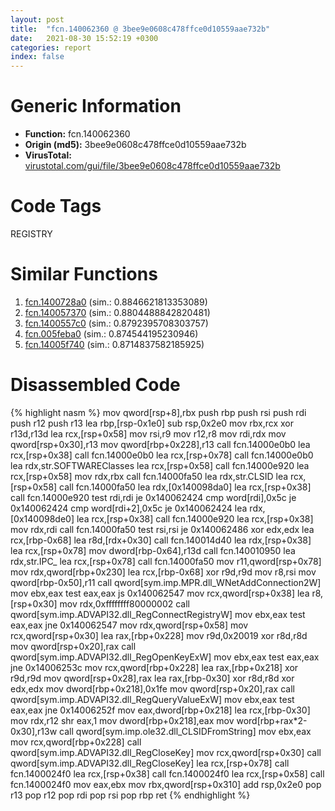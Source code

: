 ```yaml
---
layout: post
title:  "fcn.140062360 @ 3bee9e0608c478ffce0d10559aae732b"
date:   2021-08-30 15:52:19 +0300
categories: report
index: false
---
```


# Generic Information
- **Function:** fcn.140062360
- **Origin (md5):** 3bee9e0608c478ffce0d10559aae732b
- **VirusTotal:** [virustotal.com/gui/file/3bee9e0608c478ffce0d10559aae732b][virustotal_ref]

# Code Tags
<span class="tag" id="REGISTRY">REGISTRY</span>


# Similar Functions

1. [fcn.1400728a0][similar_1_ref] (sim.: 0.8846621813353089)
2. [fcn.140057370][similar_2_ref] (sim.: 0.8804488842820481)
3. [fcn.1400557c0][similar_3_ref] (sim.: 0.8792395708303757)
4. [fcn.005feba0][similar_4_ref] (sim.: 0.874544195230946)
5. [fcn.14005f740][similar_5_ref] (sim.: 0.8714837582185925)


# Disassembled Code

{% highlight nasm %}
mov qword[rsp+8],rbx
push rbp
push rsi
push rdi
push r12
push r13
lea rbp,[rsp-0x1e0]
sub rsp,0x2e0
mov rbx,rcx
xor r13d,r13d
lea rcx,[rsp+0x58]
mov rsi,r9
mov r12,r8
mov rdi,rdx
mov qword[rsp+0x30],r13
mov qword[rbp+0x228],r13
call fcn.14000e0b0
lea rcx,[rsp+0x38]
call fcn.14000e0b0
lea rcx,[rsp+0x78]
call fcn.14000e0b0
lea rdx,str.SOFTWAREClasses
lea rcx,[rsp+0x58]
call fcn.14000e920
lea rcx,[rsp+0x58]
mov rdx,rbx
call fcn.14000fa50
lea rdx,str.CLSID
lea rcx,[rsp+0x58]
call fcn.14000fa50
lea rdx,[0x140098da0]
lea rcx,[rsp+0x38]
call fcn.14000e920
test rdi,rdi
je 0x140062424
cmp word[rdi],0x5c
je 0x140062424
cmp word[rdi+2],0x5c
je 0x140062424
lea rdx,[0x140098de0]
lea rcx,[rsp+0x38]
call fcn.14000e920
lea rcx,[rsp+0x38]
mov rdx,rdi
call fcn.14000fa50
test rsi,rsi
je 0x140062486
xor edx,edx
lea rcx,[rbp-0x68]
lea r8d,[rdx+0x30]
call fcn.140014d40
lea rdx,[rsp+0x38]
lea rcx,[rsp+0x78]
mov dword[rbp-0x64],r13d
call fcn.140010950
lea rdx,str.IPC_
lea rcx,[rsp+0x78]
call fcn.14000fa50
mov r11,qword[rsp+0x78]
mov rdx,qword[rbp+0x230]
lea rcx,[rbp-0x68]
xor r9d,r9d
mov r8,rsi
mov qword[rbp-0x50],r11
call qword[sym.imp.MPR.dll_WNetAddConnection2W]
mov ebx,eax
test eax,eax
js 0x140062547
mov rcx,qword[rsp+0x38]
lea r8,[rsp+0x30]
mov rdx,0xffffffff80000002
call qword[sym.imp.ADVAPI32.dll_RegConnectRegistryW]
mov ebx,eax
test eax,eax
jne 0x140062547
mov rdx,qword[rsp+0x58]
mov rcx,qword[rsp+0x30]
lea rax,[rbp+0x228]
mov r9d,0x20019
xor r8d,r8d
mov qword[rsp+0x20],rax
call qword[sym.imp.ADVAPI32.dll_RegOpenKeyExW]
mov ebx,eax
test eax,eax
jne 0x14006253c
mov rcx,qword[rbp+0x228]
lea rax,[rbp+0x218]
xor r9d,r9d
mov qword[rsp+0x28],rax
lea rax,[rbp-0x30]
xor r8d,r8d
xor edx,edx
mov dword[rbp+0x218],0x1fe
mov qword[rsp+0x20],rax
call qword[sym.imp.ADVAPI32.dll_RegQueryValueExW]
mov ebx,eax
test eax,eax
jne 0x14006252f
mov eax,dword[rbp+0x218]
lea rcx,[rbp-0x30]
mov rdx,r12
shr eax,1
mov dword[rbp+0x218],eax
mov word[rbp+rax*2-0x30],r13w
call qword[sym.imp.ole32.dll_CLSIDFromString]
mov ebx,eax
mov rcx,qword[rbp+0x228]
call qword[sym.imp.ADVAPI32.dll_RegCloseKey]
mov rcx,qword[rsp+0x30]
call qword[sym.imp.ADVAPI32.dll_RegCloseKey]
lea rcx,[rsp+0x78]
call fcn.1400024f0
lea rcx,[rsp+0x38]
call fcn.1400024f0
lea rcx,[rsp+0x58]
call fcn.1400024f0
mov eax,ebx
mov rbx,qword[rsp+0x310]
add rsp,0x2e0
pop r13
pop r12
pop rdi
pop rsi
pop rbp
ret
{% endhighlight %}


[similar_1_ref]: /report/fcn.1400728a0@3bee9e0608c478ffce0d10559aae732b
[similar_2_ref]: /report/fcn.140057370@3bee9e0608c478ffce0d10559aae732b
[similar_3_ref]: /report/fcn.1400557c0@3bee9e0608c478ffce0d10559aae732b
[similar_4_ref]: /report/fcn.005feba0@a5905e3c253c25bbaf727a1a18fe8ed1
[similar_5_ref]: /report/fcn.14005f740@3bee9e0608c478ffce0d10559aae732b
[virustotal_ref]: https://www.virustotal.com/gui/file/3bee9e0608c478ffce0d10559aae732b